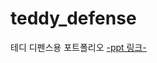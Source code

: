 # teddy_defense
테디 디펜스용 포트폴리오
<a href ="https://github.com/hongjinho/teddy_defense/blob/master/%ED%85%8C%EB%94%94%20%EB%94%94%ED%8E%9C%EC%8A%A4%20(%ED%94%84%EB%A1%9C%EA%B7%B8%EB%9E%98%EB%A8%B8)%20.pdf">-ppt 링크-</a>
